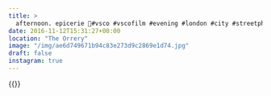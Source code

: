 ```yaml
---
title: >
  afternoon. epicerie 🍂#vsco #vscofilm #evening #london #city #streetphotography #marylebone
date: 2016-11-12T15:31:27+00:00
location: "The Orrery"
image: "/img/ae6d749671b94c83e273d9c2869e1d74.jpg"
draft: false
instagram: true
---
```


{{<photo src="/img/ae6d749671b94c83e273d9c2869e1d74.jpg">}}
